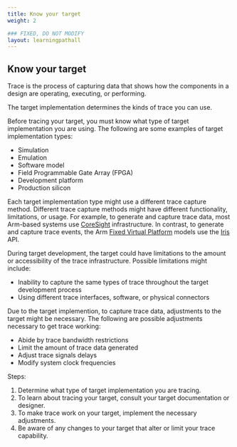 ```yaml
---
title: Know your target
weight: 2

### FIXED, DO NOT MODIFY
layout: learningpathall
---
```


## Know your target
Trace is the process of capturing data that shows how the components in a design are operating, executing, or performing.

The target implementation determines the kinds of trace you can use.

Before tracing your target, you must know what type of target implementation you are using. The following are some examples of target implementation types:

- Simulation
- Emulation
- Software model
- Field Programmable Gate Array (FPGA)
- Development platform
- Production silicon

Each target implementation type might use a different trace capture method. Different trace capture methods might have different functionality, limitations, or usage. For example, to generate and capture trace data, most Arm-based systems use [CoreSight](https://developer.arm.com/Architectures/CoreSight%20Architecture) infrastructure. In contrast, to generate and capture trace events, the Arm [Fixed Virtual Platform](https://developer.arm.com/Tools%20and%20Software/Fixed%20Virtual%20Platforms) models use the [Iris](hhttps://developer.arm.com/documentation/101196/latest/?lang=en) API.

During target development, the target could have limitations to the amount or accessibility of the trace infrastructure. Possible limitations might include:

- Inability to capture the same types of trace throughout the target development process 
- Using different trace interfaces, software, or physical connectors

Due to the target implemention, to capture trace data, adjustments to the target might be necessary. The following are possible adjustments necessary to get trace working:

- Abide by trace bandwidth restrictions
- Limit the amount of trace data generated
- Adjust trace signals delays
- Modify system clock frequencies

Steps:

1. Determine what type of target implementation you are tracing.
2. To learn about tracing your target, consult your target documentation or designer.
3. To make trace work on your target, implement the necessary adjustments.
4. Be aware of any changes to your target that alter or limit your trace capability.